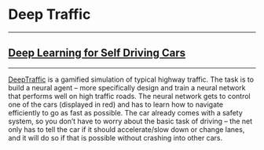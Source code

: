 # Deep Traffic
---
## [Deep Learning for Self Driving Cars](https://selfdrivingcars.mit.edu/deeptraffic/)
---

[DeepTraffic](https://selfdrivingcars.mit.edu/deeptrafficjs/) is a gamified simulation of typical highway traffic. The task is to build a neural agent – more specifically design and train a neural network that performs well on high traffic roads. The neural network gets to control one of the cars (displayed in red) and has to learn how to navigate efficiently to go as fast as possible. The car already comes with a safety system, so you don’t have to worry about the basic task of driving – the net only has to tell the car if it should accelerate/slow down or change lanes, and it will do so if that is possible without crashing into other cars.


